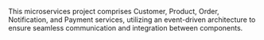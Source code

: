 This microservices project comprises Customer, Product, Order, Notification, and Payment services, utilizing an event-driven architecture to ensure seamless communication and integration between components.
